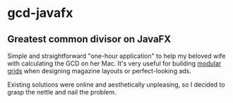 # gcd-javafx
## Greatest common divisor on JavaFX

Simple and straightforward "one-hour application" to help my beloved wife with calculating the GCD on her Mac. It's very useful for building [modular grids](https://icons8.com/articles/modular-grid-complete-beginners-guide/) when designing magazine layouts or perfect-looking ads.

Existing solutions were online and aesthetically unpleasing, so I decided to grasp the nettle and nail the problem.

